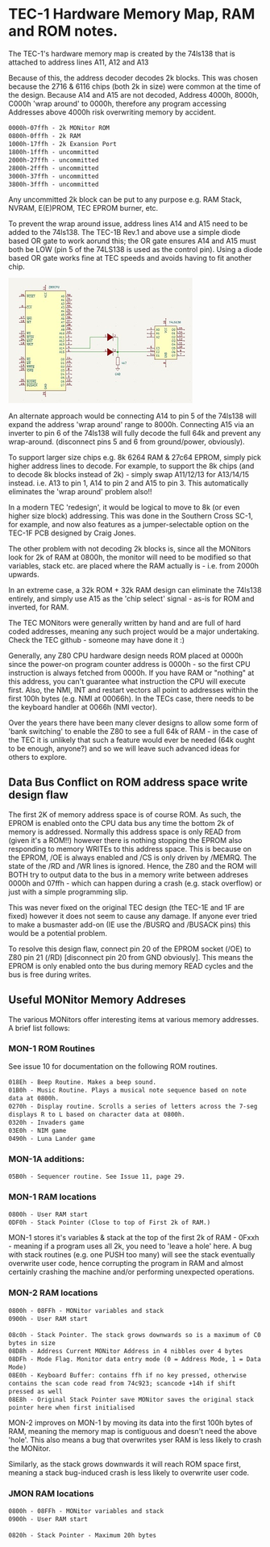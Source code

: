 # TEC-1 Hardware Memory Map, RAM and ROM notes.

The TEC-1's hardware memory map is created by the 74ls138 that is attached to address lines A11, A12 and A13

Because of this, the address decoder decodes 2k blocks. This was chosen because the 2716 & 6116 chips (both 2k in size) were common at the time of the design. Because A14 and A15 are not decoded, Address 4000h, 8000h, C000h 'wrap around' to 0000h, therefore any program accessing Addresses above 4000h risk overwriting memory by accident.

```
0000h-07ffh - 2k MONitor ROM
0800h-0fffh - 2k RAM
1000h-17ffh - 2k Exansion Port
1800h-1fffh - uncommitted
2000h-27ffh - uncommitted	
2800h-2fffh - uncommitted
3000h-37ffh - uncommitted
3800h-3fffh - uncommitted
```

Any uncommitted 2k block can be put to any purpose e.g. RAM Stack, NVRAM, E(E)PROM, TEC EPROM burner, etc.

To prevent the wrap around issue, address lines A14 and A15 need to be added to the 74ls138. The TEC-1B Rev.1 and above use a simple diode based OR gate to work aorund this; the OR gate ensures A14 and A15 must both be LOW (pin 5 of the 74LS138 is used as the control pin). Using a diode based OR gate works fine at TEC speeds and avoids having to fit another chip.

![TEC-1B Memory Decoder Mod](Memory%20Decoder%20Mod.jpg)

An alternate approach would be connecting A14 to pin 5 of the 74ls138 will expand the address 'wrap around' range to 8000h. Connecting A15 via an inverter to pin 6 of the 74ls138 will fully decode the full 64k and prevent any wrap-around. (disconnect pins 5 and 6 from ground/power, obviously).

To support larger size chips e.g. 8k 6264 RAM & 27c64 EPROM, simply pick higher address lines to decode. For example, to support the 8k chips (and to decode 8k blocks instead of 2k) - simply swap A11/12/13 for A13/14/15 instead. i.e. A13 to pin 1, A14 to pin 2 and A15 to pin 3. This automatically eliminates the 'wrap around' problem also!!

In a modern TEC 'redesign', it would be logical to move to 8k (or even higher size block) addressing. This was done in the Southern Cross SC-1, for example, and now also features as a jumper-selectable option on the TEC-1F PCB designed by Craig Jones.

The other problem with not decoding 2k blocks is, since all the MONitors look for 2k of RAM at 0800h, the monitor will need to be modified so that variables, stack etc. are placed where the RAM actually is - i.e. from 2000h upwards.

In an extreme case, a 32k ROM + 32k RAM design can eliminate the 74ls138 entirely, and simply use A15 as the 'chip select' signal - as-is for ROM and inverted, for RAM.

The TEC MONitors were generally written by hand and are full of hard coded addresses, meaning any such project would be a major undertaking. Check the TEC github - someone may have done it :)

Generally, any Z80 CPU hardware design needs ROM placed at 0000h since the power-on program counter address is 0000h - so the first CPU instruction is always fetched from 0000h. If you have RAM or "nothing" at this address, you can't guarantee what instruction the CPU will execute first. Also, the NMI, INT and restart vectors all point to addresses within the first 100h bytes (e.g. NMI at 00066h). In the TECs case, there needs to be the keyboard handler at 0066h (NMI vector).

Over the years there have been many clever designs to allow some form of 'bank switching' to enable the Z80 to see a full 64k of RAM - in the case of the TEC it is unlikely that such a feature would ever be needed (64k ought to be enough, anyone?) and so we will leave such advanced ideas for others to explore.

## Data Bus Conflict on ROM address space write design flaw

The first 2K of memory address space is of course ROM. As such, the EPROM is enabled onto the CPU data bus any time the bottom 2k of memory is addressed. Normally this address space is only READ from (given it's a ROM!!) however there is nothing stopping the EPROM also responding to memory WRITEs to this address space. This is because on the EPROM, /OE is always enabled and /CS is only driven by /MEMRQ. The state of the /RD and /WR lines is ignored. Hence, the Z80 and the ROM will BOTH try to output data to the bus in a memory write between addreses 0000h and 07ffh - which can happen during a crash (e.g. stack overflow) or just with a simple programming slip.

This was never fixed on the original TEC design (the TEC-1E and 1F are fixed) however it does not seem to cause any damage. If anyone ever tried to make a busmaster add-on (IE use the /BUSRQ and /BUSACK pins) this would be a potential problem.

To resolve this design flaw, connect pin 20 of the EPROM socket (/OE) to Z80 pin 21 (/RD) [disconnect pin 20 from GND obviously]. This means the EPROM is only enabled onto the bus during memory READ cycles and the bus is free during writes.

## Useful MONitor Memory Addreses

The various MONitors offer interesting items at various memory addresses. A brief list follows:

### MON-1 ROM Routines

See issue 10 for documentation on the following ROM routines.

```
018Eh - Beep Routine. Makes a beep sound.
01B0h - Music Routine. Plays a musical note sequence based on note data at 0800h.
0270h - Display routine. Scrolls a series of letters across the 7-seg displays R to L based on character data at 0800h.
0320h - Invaders game
03E0h - NIM game
0490h - Luna Lander game
```

### MON-1A additions:

```
05B0h - Sequencer routine. See Issue 11, page 29.
```

### MON-1 RAM locations

```
0800h - User RAM start
0DF0h - Stack Pointer (Close to top of First 2k of RAM.)
```

MON-1 stores it's variables & stack at the top of the first 2k of RAM - 0Fxxh - meaning if a program uses all 2k, you need to 'leave a hole' here. A bug with stack routines (e.g. one PUSH too many) will see the stack eventually overwrite user code, hence corrupting the program in RAM and almost certainly crashing the machine and/or performing unexpected operations.

### MON-2 RAM locations

```
0800h - 08FFh - MONitor variables and stack
0900h - User RAM start

08c0h - Stack Pointer. The stack grows downwards so is a maximum of C0 bytes in size
08D8h - Address Current MONitor Address in 4 nibbles over 4 bytes
08DFh - Mode Flag. Monitor data entry mode (0 = Address Mode, 1 = Data Mode)
08E0h - Keyboard Buffer: contains ffh if no key pressed, otherwise contains the scan code read from 74c923; scancode +14h if shift pressed as well
08E8h - Original Stack Pointer save MONitor saves the original stack pointer here when first initialised
```

MON-2 improves on MON-1 by moving its data into the first 100h bytes of RAM, meaning the memory map is contiguous and doesn't need the above 'hole'. This also means a bug that overwrites yser RAM is less likely to crash the MONitor.

Similarly, as the stack grows downwards it will reach ROM space first, meaning a stack bug-induced crash is less likely to overwrite user code.

### JMON RAM locations

```
0800h - 08FFh - MONitor variables and stack
0900h - User RAM start

0820h - Stack Pointer - Maximum 20h bytes
```
